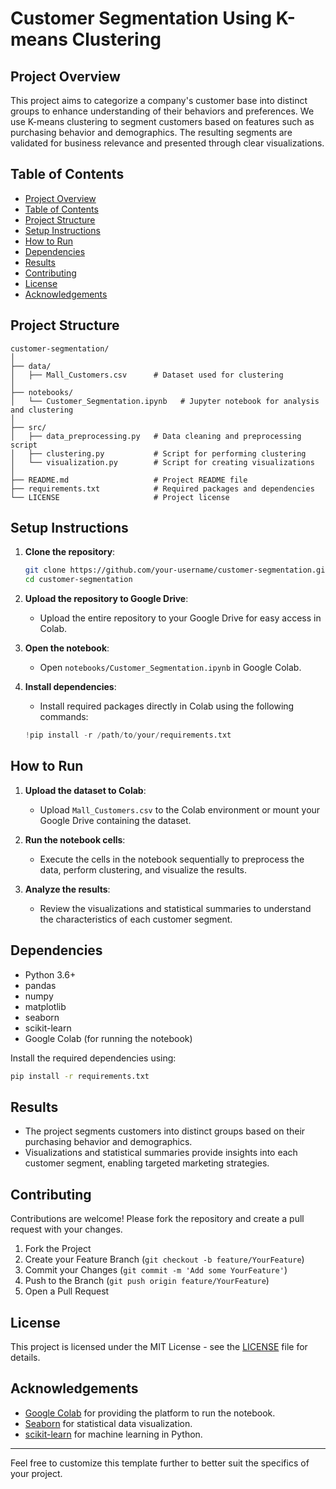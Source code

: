 # Customer Segmentation Using K-means Clustering

## Project Overview

This project aims to categorize a company's customer base into distinct groups to enhance understanding of their behaviors and preferences. We use K-means clustering to segment customers based on features such as purchasing behavior and demographics. The resulting segments are validated for business relevance and presented through clear visualizations. 

## Table of Contents

- [Project Overview](#project-overview)
- [Table of Contents](#table-of-contents)
- [Project Structure](#project-structure)
- [Setup Instructions](#setup-instructions)
- [How to Run](#how-to-run)
- [Dependencies](#dependencies)
- [Results](#results)
- [Contributing](#contributing)
- [License](#license)
- [Acknowledgements](#acknowledgements)

## Project Structure

```
customer-segmentation/
│
├── data/
│   ├── Mall_Customers.csv      # Dataset used for clustering
│
├── notebooks/
│   └── Customer_Segmentation.ipynb   # Jupyter notebook for analysis and clustering
│
├── src/
│   ├── data_preprocessing.py   # Data cleaning and preprocessing script
│   ├── clustering.py           # Script for performing clustering
│   └── visualization.py        # Script for creating visualizations
│
├── README.md                   # Project README file
├── requirements.txt            # Required packages and dependencies
└── LICENSE                     # Project license
```

## Setup Instructions

1. **Clone the repository**:
    ```sh
    git clone https://github.com/your-username/customer-segmentation.git
    cd customer-segmentation
    ```

2. **Upload the repository to Google Drive**:
    - Upload the entire repository to your Google Drive for easy access in Colab.

3. **Open the notebook**:
    - Open `notebooks/Customer_Segmentation.ipynb` in Google Colab.

4. **Install dependencies**:
    - Install required packages directly in Colab using the following commands:
    ```python
    !pip install -r /path/to/your/requirements.txt
    ```

## How to Run

1. **Upload the dataset to Colab**:
    - Upload `Mall_Customers.csv` to the Colab environment or mount your Google Drive containing the dataset.

2. **Run the notebook cells**:
    - Execute the cells in the notebook sequentially to preprocess the data, perform clustering, and visualize the results.

3. **Analyze the results**:
    - Review the visualizations and statistical summaries to understand the characteristics of each customer segment.

## Dependencies

- Python 3.6+
- pandas
- numpy
- matplotlib
- seaborn
- scikit-learn
- Google Colab (for running the notebook)

Install the required dependencies using:
```sh
pip install -r requirements.txt
```

## Results

- The project segments customers into distinct groups based on their purchasing behavior and demographics.
- Visualizations and statistical summaries provide insights into each customer segment, enabling targeted marketing strategies.

## Contributing

Contributions are welcome! Please fork the repository and create a pull request with your changes.

1. Fork the Project
2. Create your Feature Branch (`git checkout -b feature/YourFeature`)
3. Commit your Changes (`git commit -m 'Add some YourFeature'`)
4. Push to the Branch (`git push origin feature/YourFeature`)
5. Open a Pull Request

## License

This project is licensed under the MIT License - see the [LICENSE](LICENSE) file for details.

## Acknowledgements

- [Google Colab](https://colab.research.google.com/) for providing the platform to run the notebook.
- [Seaborn](https://seaborn.pydata.org/) for statistical data visualization.
- [scikit-learn](https://scikit-learn.org/) for machine learning in Python.

---

Feel free to customize this template further to better suit the specifics of your project.
